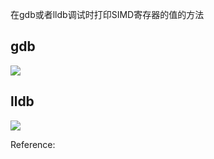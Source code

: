 
在gdb或者lldb调试时打印SIMD寄存器的值的方法

## gdb

![](https://gitee.com/wangzhaode/asset/raw/main-md2zhihu-asset@main-md2zhihu-asset/dump-register/shellpv8bpv8hpv8s-1c35788da5787147.jpg)

## lldb

![](https://gitee.com/wangzhaode/asset/raw/main-md2zhihu-asset@main-md2zhihu-asset/dump-register/shellpchar__attribute__ext_vecto-c3ca09db8833c66a.jpg)



Reference:

